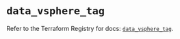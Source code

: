 # `data_vsphere_tag`

Refer to the Terraform Registry for docs: [`data_vsphere_tag`](https://registry.terraform.io/providers/vmware/vsphere/2.14.0/docs/data-sources/tag).
